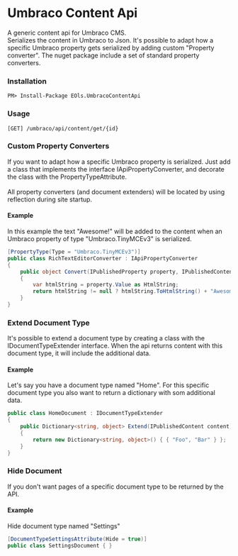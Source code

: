 # Umbraco Content Api
A generic content api for Umbraco CMS. <br>Serializes the content in Umbraco to Json. It's possible to adapt how a specific Umbraco property gets serialized by adding custom "Property converter". The nuget package include a set of standard property converters.


### Installation

    PM> Install-Package EOls.UmbracoContentApi

### Usage

    [GET] /umbraco/api/content/get/{id}

### Custom Property Converters
If you want to adapt how a specific Umbraco property is serialized. Just add a class that implements the interface IApiPropertyConverter, and decorate the class with the PropertyTypeAttribute. 
<br><br>
All property converters (and document extenders) will be located by using reflection during site startup.


#### Example
In this example the text "Awesome!" will be added to the content when an Umbraco property of type "Umbraco.TinyMCEv3" is serialized.

```C#
[PropertyType(Type = "Umbraco.TinyMCEv3")]
public class RichTextEditorConverter : IApiPropertyConverter
{
    public object Convert(IPublishedProperty property, IPublishedContent owner, ContentSerializer serializer, UmbracoHelper umbraco)
    {
        var htmlString = property.Value as HtmlString;
        return htmlString != null ? htmlString.ToHtmlString() + "Awesome!" : string.Empty;
    }
}
```


### Extend Document Type
It's possible to extend a document type by creating a class with the IDocumentTypeExtender interface.
When the api returns content with this document type, it will include the additional data.

#### Example
Let's say you have a document type named "Home". For this specific document type you also want to return a dictionary with som additional data.

```C#
public class HomeDocument : IDocumentTypeExtender
{
    public Dictionary<string, object> Extend(IPublishedContent content)
    {
        return new Dictionary<string, object>() { { "Foo", "Bar" } };
    }
}
```


### Hide Document
If you don't want pages of a specific document type to be returned by the API.<br>
#### Example
Hide document type named "Settings"

```C#
[DocumentTypeSettingsAttribute(Hide = true)]
public class SettingsDocument { }
```